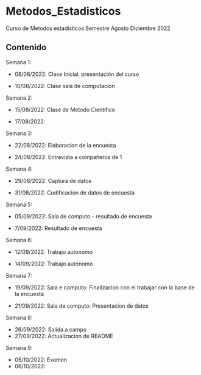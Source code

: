 # Metodos_Estadisticos
Curso de Metodos estadisticos Semestre Agosto Diciembre 2022


## Contenido

Semana 1:

+ 08/08/2022: Clase Inicial, presentación del curso

+ 10/08/2022: Clase sala de computacion 

Semana 2:

+ 15/08/2022: Clase de Metodo Cientifico

+ 17/08/2022:

Semana 3:

+ 22/08/2022: Elaboracion de la encuesta

+ 24/08/2022: Entrevista a compañeros de 1

Semana 4: 

+ 29/08/2022: Captura de datos 

+ 31/08/2022: Codificacion de datos de encuesta

Semana 5:

+ 05/09/2022: Sala de computo - resultado de encuesta

+ 7/09/2022: Resultado de encuesta

Semana 6:

+ 12/09/2022: Trabajo autonomo 

+ 14/09/2022: Trabajo autonomo 

Semana 7:

+ 19/09/2022: Sala e computo: Finalizacion con el trabajar con la base de la encuesta

+ 21/09/2022: Sala de computo: Presentacion de datos

Semana 8:

+ 26/09/2022: Salida a campo 
+ 27/09/2022: Actualizacion de README

Semana 9:

+ 05/10/2022: Examen 
+ 06/10/2022: 